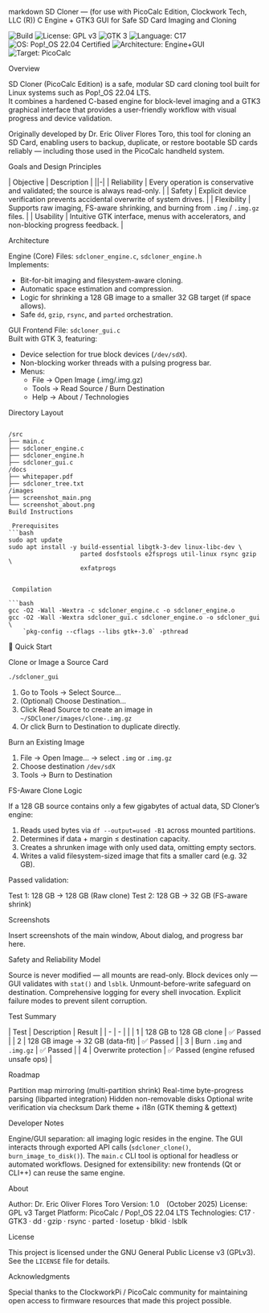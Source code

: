 markdown
SD Cloner — (for use with PicoCalc Edition, Clockwork Tech, LLC (R))
C Engine + GTK3 GUI for Safe SD Card Imaging and Cloning

![Build](https://img.shields.io/badge/build-passing-brightgreen.svg)
![License: GPL v3](https://img.shields.io/badge/License-GPLv3-blue.svg)
![GTK 3](https://img.shields.io/badge/GTK-3.0-green.svg)
![Language: C17](https://img.shields.io/badge/language-C17-orange.svg)
![OS: Pop!_OS 22.04 Certified](https://img.shields.io/badge/OS-Pop!__OS%2022.04%20Certified-blueviolet.svg)
![Architecture: Engine+GUI](https://img.shields.io/badge/Architecture-Engine+GUI%20Modular-yellow.svg)
![Target: PicoCalc](https://img.shields.io/badge/Target-PicoCalc-orange.svg)

Overview

SD Cloner (PicoCalc Edition) is a safe, modular SD card cloning tool built for Linux systems such as Pop!_OS 22.04 LTS.  
It combines a hardened C-based engine for block-level imaging and a GTK3 graphical interface that provides a user-friendly workflow with visual progress and device validation.

Originally developed by Dr. Eric Oliver Flores Toro, this tool for cloning an SD Card, enabling users to backup, duplicate, or restore bootable SD cards reliably — including those used in the PicoCalc handheld system.

Goals and Design Principles

| Objective | Description |
||-|
| Reliability | Every operation is conservative and validated; the source is always read-only. |
| Safety | Explicit device verification prevents accidental overwrite of system drives. |
| Flexibility | Supports raw imaging, FS-aware shrinking, and burning from `.img` / `.img.gz` files. |
| Usability | Intuitive GTK interface, menus with accelerators, and non-blocking progress feedback. |



Architecture

Engine (Core)
Files: `sdcloner_engine.c`, `sdcloner_engine.h`  
Implements:
- Bit-for-bit imaging and filesystem-aware cloning.
- Automatic space estimation and compression.
- Logic for shrinking a 128 GB image to a smaller 32 GB target (if space allows).
- Safe `dd`, `gzip`, `rsync`, and `parted` orchestration.

GUI Frontend
File: `sdcloner_gui.c`  
Built with GTK 3, featuring:
- Device selection for true block devices (`/dev/sdX`).
- Non-blocking worker threads with a pulsing progress bar.
- Menus:
  - File → Open Image (.img/.img.gz)
  - Tools → Read Source / Burn Destination
  - Help → About / Technologies

Directory Layout
```

/src
├── main.c
├── sdcloner_engine.c
├── sdcloner_engine.h
├── sdcloner_gui.c
/docs
├── whitepaper.pdf
├── sdcloner_tree.txt
/images
├── screenshot_main.png
└── screenshot_about.png
Build Instructions

 Prerequisites
```bash
sudo apt update
sudo apt install -y build-essential libgtk-3-dev linux-libc-dev \
                    parted dosfstools e2fsprogs util-linux rsync gzip \
                    exfatprogs


 Compilation

```bash
gcc -O2 -Wall -Wextra -c sdcloner_engine.c -o sdcloner_engine.o
gcc -O2 -Wall -Wextra sdcloner_gui.c sdcloner_engine.o -o sdcloner_gui \
    `pkg-config --cflags --libs gtk+-3.0` -pthread
```



 🚀 Quick Start

 Clone or Image a Source Card

```bash
./sdcloner_gui
```

1. Go to Tools → Select Source…
2. (Optional) Choose Destination…
3. Click Read Source to create an image in `~/SDCloner/images/clone-.img.gz`
4. Or click Burn to Destination to duplicate directly.

 Burn an Existing Image

1. File → Open Image… → select `.img` or `.img.gz`
2. Choose destination `/dev/sdX`
3. Tools → Burn to Destination

FS-Aware Clone Logic

If a 128 GB source contains only a few gigabytes of actual data, SD Cloner’s engine:

1. Reads used bytes via `df --output=used -B1` across mounted partitions.
2. Determines if data + margin ≤ destination capacity.
3. Creates a shrunken image with only used data, omitting empty sectors.
4. Writes a valid filesystem-sized image that fits a smaller card (e.g. 32 GB).

Passed validation:

 Test 1: 128 GB → 128 GB (Raw clone)
 Test 2: 128 GB → 32 GB (FS-aware shrink)

Screenshots

Insert screenshots of the main window, About dialog, and progress bar here.

Safety and Reliability Model

 Source is never modified — all mounts are read-only.
 Block devices only — GUI validates with `stat()` and `lsblk`.
 Unmount-before-write safeguard on destination.
 Comprehensive logging for every shell invocation.
 Explicit failure modes to prevent silent corruption.

Test Summary

| Test | Description                     | Result                               |
| - | - |  |
| 1    | 128 GB to 128 GB clone          | ✅ Passed                             |
| 2    | 128 GB image → 32 GB (data-fit) | ✅ Passed                             |
| 3    | Burn `.img` and `.img.gz`       | ✅ Passed                             |
| 4    | Overwrite protection            | ✅ Passed (engine refused unsafe ops) |

Roadmap

 Partition map mirroring (multi-partition shrink)
 Real-time byte-progress parsing (libparted integration)
 Hidden non-removable disks
 Optional write verification via checksum
 Dark theme + i18n (GTK theming & gettext)

Developer Notes

 Engine/GUI separation: all imaging logic resides in the engine.
 The GUI interacts through exported API calls (`sdcloner_clone()`, `burn_image_to_disk()`).
 The `main.c` CLI tool is optional for headless or automated workflows.
 Designed for extensibility: new frontends (Qt or CLI++) can reuse the same engine.

About

Author: Dr. Eric Oliver Flores Toro
Version: 1.0 (October 2025)
License: GPL v3
Target Platform: PicoCalc / Pop!_OS 22.04 LTS
Technologies: C17 · GTK3 · dd · gzip · rsync · parted · losetup · blkid · lsblk

License

This project is licensed under the GNU General Public License v3 (GPLv3).
See the `LICENSE` file for details.

Acknowledgments

Special thanks to the ClockworkPi / PicoCalc community for maintaining open access to firmware resources that made this project possible.

```
